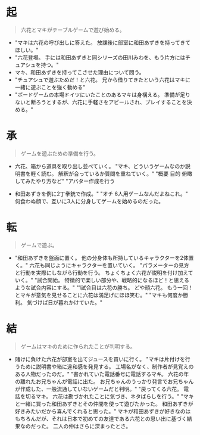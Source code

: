 # 起

> 六花とマキがテーブルゲームで遊び始める。

- "マキは六花の呼び出しに答えた。
放課後に部室に和田あずきを持ってきてほしい。"
- "六花登場。
手には和田あずきと同シリーズの田川みわを、もう片方にはチュアシュを持つ。"
- マキ、和田あずきを持ってこさせた理由について問う。
- "チュアシュで遊ぶためだ！と六花。
兄から借りてきたという六花はマキに一緒に遊ぶことを強く勧める"
- "ボードゲームの本場ドイツにいたことのあるマキは身構える。
準備が足りないと断ろうとするが、六花に手軽さをアピールされ、プレイすることを決める。"

# 承

> ゲームを遊ぶための準備を行う。

- 六花、箱から道具を取り出し並べていく。
"マキ、どういうゲームなのか説明書を軽く読む。
解釈が合っているか質問を重ねていく。"
"概要
目的
俯瞰してみたやり方など"
"アバター作成を行う

- 和田あずきを例に2丁拳銃で作成。"
"オチ
6人用ゲームなんだよねこれ。"
何食わぬ顔で、互いに3人に分身してゲームを始めるのだった。

# 転

> ゲームで遊ぶ。

- "和田あずきを盤面に置く。
他の分身体も所持しているキャラクターを2体置く。"
六花も同じようにキャラクターを置いていく。
"パラメーターの見方と行動を実際にしながら行動を行う。
ちょくちょく六花が説明を付け加えていく。"
"試合開始。
特徴的で楽しい部分や、戦略的になるほど！と思えるような試合内容にする。"
"1試合目は六花の勝ち。
どや顔六花。
もう一回！とマキが意気を見せることに六花は満足げにほほ笑む。"
"マキも何度か勝利。
気づけば日が暮れかけていた。"

# 結

> ゲームはマキのために作られたことが判明する。

- 賭けに負けた六花が部室を出てジュースを買いに行く。
"マキは片付けを行うために説明書や箱に違和感を発見する。
工場名がなく、制作者が見覚えのある人物だったのだ。"
"書かれていた電話番号に電話するマキ。
六花の年の離れたお兄ちゃんが電話に出た。
お兄ちゃんのうっかり発言でお兄ちゃんが作成した、一般流通していないゲームだと判明。"
"戻ってくる六花。
電話を切るマキ。
六花は勘づかれたことに気づき、ネタばらしを行う。"
"マキと一緒に買った和田あずきとその仲間を使って遊びたかった。
和田あずきが好きみたいだから喜んでくれると思った。"
マキが和田あずきが好きなのはもちろんだが、それは日本で初めての友達である六花との思い出に基づく結果なのだった。
二人の仲はさらに深まったとさ。
